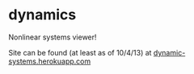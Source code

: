 dynamics
========

Nonlinear systems viewer!

Site can be found (at least as of 10/4/13) at <a href="http://dynamic-systems.herokuapp.com/">dynamic-systems.herokuapp.com</a>

